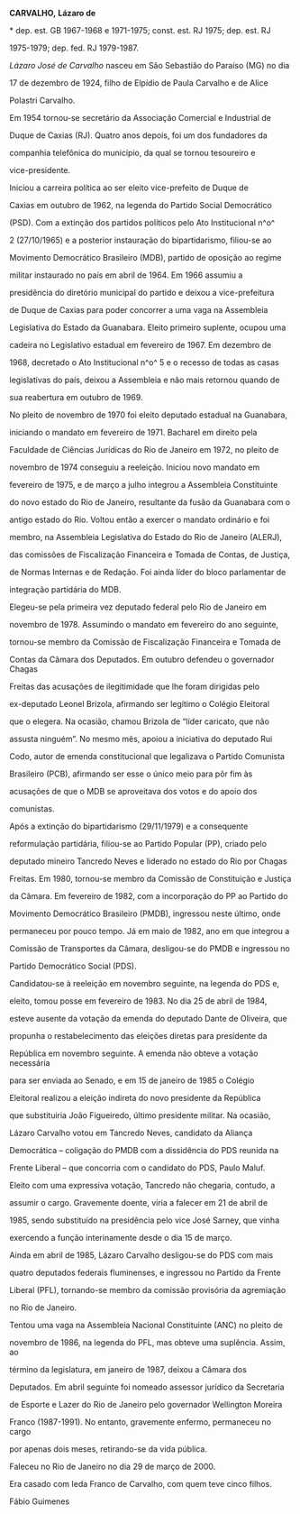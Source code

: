 **CARVALHO,** **Lázaro de**



\* dep. est. GB 1967-1968 e 1971-1975; const. est. RJ 1975; dep. est. RJ

1975-1979; dep. fed. RJ 1979-1987.



*Lázaro José de Carvalho* nasceu em São Sebastião do Paraíso (MG) no dia

17 de dezembro de 1924, filho de Elpídio de Paula Carvalho e de Alice

Polastri Carvalho.



Em 1954 tornou-se secretário da Associação Comercial e Industrial de

Duque de Caxias (RJ). Quatro anos depois, foi um dos fundadores da

companhia telefônica do município, da qual se tornou tesoureiro e

vice-presidente.



Iniciou a carreira política ao ser eleito vice-prefeito de Duque de

Caxias em outubro de 1962, na legenda do Partido Social Democrático

(PSD). Com a extinção dos partidos políticos pelo Ato Institucional n^o^

2 (27/10/1965) e a posterior instauração do bipartidarismo, filiou-se ao

Movimento Democrático Brasileiro (MDB), partido de oposição ao regime

militar instaurado no país em abril de 1964. Em 1966 assumiu a

presidência do diretório municipal do partido e deixou a vice-prefeitura

de Duque de Caxias para poder concorrer a uma vaga na Assembleia

Legislativa do Estado da Guanabara. Eleito primeiro suplente, ocupou uma

cadeira no Legislativo estadual em fevereiro de 1967. Em dezembro de

1968, decretado o Ato Institucional n^o^ 5 e o recesso de todas as casas

legislativas do país, deixou a Assembleia e não mais retornou quando de

sua reabertura em outubro de 1969.



No pleito de novembro de 1970 foi eleito deputado estadual na Guanabara,

iniciando o mandato em fevereiro de 1971. Bacharel em direito pela

Faculdade de Ciências Jurídicas do Rio de Janeiro em 1972, no pleito de

novembro de 1974 conseguiu a reeleição. Iniciou novo mandato em

fevereiro de 1975, e de março a julho integrou a Assembleia Constituinte

do novo estado do Rio de Janeiro, resultante da fusão da Guanabara com o

antigo estado do Rio. Voltou então a exercer o mandato ordinário e foi

membro, na Assembleia Legislativa do Estado do Rio de Janeiro (ALERJ),

das comissões de Fiscalização Financeira e Tomada de Contas, de Justiça,

de Normas Internas e de Redação. Foi ainda líder do bloco parlamentar de

integração partidária do MDB.



Elegeu-se pela primeira vez deputado federal pelo Rio de Janeiro em

novembro de 1978. Assumindo o mandato em fevereiro do ano seguinte,

tornou-se membro da Comissão de Fiscalização Financeira e Tomada de

Contas da Câmara dos Deputados. Em outubro defendeu o governador Chagas

Freitas das acusações de ilegitimidade que lhe foram dirigidas pelo

ex-deputado Leonel Brizola, afirmando ser legítimo o Colégio Eleitoral

que o elegera. Na ocasião, chamou Brizola de “líder caricato, que não

assusta ninguém”. No mesmo mês, apoiou a iniciativa do deputado Rui

Codo, autor de emenda constitucional que legalizava o Partido Comunista

Brasileiro (PCB), afirmando ser esse o único meio para pôr fim às

acusações de que o MDB se aproveitava dos votos e do apoio dos

comunistas.



Após a extinção do bipartidarismo (29/11/1979) e a consequente

reformulação partidária, filiou-se ao Partido Popular (PP), criado pelo

deputado mineiro Tancredo Neves e liderado no estado do Rio por Chagas

Freitas. Em 1980, tornou-se membro da Comissão de Constituição e Justiça

da Câmara. Em fevereiro de 1982, com a incorporação do PP ao Partido do

Movimento Democrático Brasileiro (PMDB), ingressou neste último, onde

permaneceu por pouco tempo. Já em maio de 1982, ano em que integrou a

Comissão de Transportes da Câmara, desligou-se do PMDB e ingressou no

Partido Democrático Social (PDS).



Candidatou-se à reeleição em novembro seguinte, na legenda do PDS e,

eleito, tomou posse em fevereiro de 1983. No dia 25 de abril de 1984,

esteve ausente da votação da emenda do deputado Dante de Oliveira, que

propunha o restabelecimento das eleições diretas para presidente da

República em novembro seguinte. A emenda não obteve a votação necessária

para ser enviada ao Senado, e em 15 de janeiro de 1985 o Colégio

Eleitoral realizou a eleição indireta do novo presidente da República

que substituiria João Figueiredo, último presidente militar. Na ocasião,

Lázaro Carvalho votou em Tancredo Neves, candidato da Aliança

Democrática – coligação do PMDB com a dissidência do PDS reunida na

Frente Liberal – que concorria com o candidato do PDS, Paulo Maluf.

Eleito com uma expressiva votação, Tancredo não chegaria, contudo, a

assumir o cargo. Gravemente doente, viria a falecer em 21 de abril de

1985, sendo substituído na presidência pelo vice José Sarney, que vinha

exercendo a função interinamente desde o dia 15 de março.



Ainda em abril de 1985, Lázaro Carvalho desligou-se do PDS com mais

quatro deputados federais fluminenses, e ingressou no Partido da Frente

Liberal (PFL), tornando-se membro da comissão provisória da agremiação

no Rio de Janeiro.



Tentou uma vaga na Assembleia Nacional Constituinte (ANC) no pleito de

novembro de 1986, na legenda do PFL, mas obteve uma suplência. Assim, ao

término da legislatura, em janeiro de 1987, deixou a Câmara dos

Deputados. Em abril seguinte foi nomeado assessor jurídico da Secretaria

de Esporte e Lazer do Rio de Janeiro pelo governador Wellington Moreira

Franco (1987-1991). No entanto, gravemente enfermo, permaneceu no cargo

por apenas dois meses, retirando-se da vida pública.



Faleceu no Rio de Janeiro no dia 29 de março de 2000.



Era casado com Ieda Franco de Carvalho, com quem teve cinco filhos.



Fábio Guimenes



